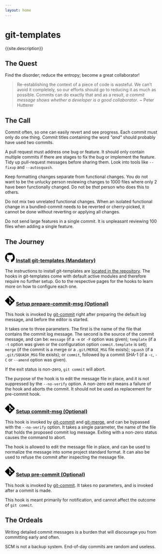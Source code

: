```yaml
---
layout: home
---
```


#  git-templates

{{site.description}}

## The Quest

Find the disorder; reduce the entropy; become a great collaborator!

> Re-establishing the context of a piece of code is wasteful. We can’t avoid it completely, so our efforts should go to reducing it as much as possible. Commits can do exactly that and as a result, *a commit message shows whether a developer is a good collaborator*. ~ Peter Hutterer

## The Call

Commit often, so one can easily revert and see progress. Each commit must only do one thing. Commit titles containing the word _"and"_ should probably have used two commits.

A pull request must address one bug or feature. It should only contain multiple commits if there are stages to fix the bug or implement the feature. Tidy up pull-request messages before sharing them. Look into tools like ```--fixup``` and ```--autosquash```.

Keep formatting changes separate from functional changes. You do not want to be the unlucky person reviewing changes to 1000 files where only 2 have been functionally changed. Do not be _that_ person who does this to others.

Do not mix two unrelated functional changes. When an isolated functional change in a bundled-commit needs to be reverted or cherry-picked, it cannot be done without reverting or applying all changes.

Do not send large features in a single commit. It is unpleasant reviewing 100 files when adding a single feature.

## The Journey

<h3><img src="./assets/github.svg" alt="GitHub icon" width="32"/> <a href="{{site.github.url}}" class="view-on-github">Install git-templates (Mandatory)</a></h3>

The instructions to install git-templates are [located in the repository]({{site.github.url}}). The hooks in git-templates come with default active modules and therefore require no further setup. Go to the respective pages for the hooks to learn more on how to configure each one.

<h3><img src="./assets/git.svg" alt="Git icon" width="32"/> <a href="prepare-commit-msg">Setup prepare-commit-msg (Optional)</a></h3>

This hook is invoked by [git-commit](https://git-scm.com/docs/git-commit) right after preparing the default log message, and before the editor is started.

It takes one to three parameters. The first is the name of the file that contains the commit log message. The second is the source of the commit message, and can be: `message` (if a `-m` or `-F` option was given); `template` (if a `-t` option was given or the configuration option `commit.template` is set); `merge` (if the commit is a merge or a `.git/MERGE_MSG` file exists); `squash` (if a `.git/SQUASH_MSG` file exists); or `commit`, followed by a commit SHA-1 (if a `-c`, `-C` or `--amend` option was given).

If the exit status is non-zero, `git commit` will abort.

The purpose of the hook is to edit the message file in place, and it is not suppressed by the `--no-verify` option. A non-zero exit means a failure of the hook and aborts the commit. It should not be used as replacement for pre-commit hook.

<h3><img src="./assets/git.svg" alt="Git icon" width="32"/> <a href="commit-msg">Setup commit-msg (Optional)</a></h3>

This hook is invoked by [git-commit](https://git-scm.com/docs/git-commit) and [git-merge](https://git-scm.com/docs/git-merge), and can be bypassed with the `--no-verify` option. It takes a single parameter, the name of the file that holds the proposed commit log message. Exiting with a non-zero status causes the command to abort.

The hook is allowed to edit the message file in place, and can be used to normalize the message into some project standard format. It can also be used to refuse the commit after inspecting the message file.

<h3><img src="./assets/git.svg" alt="Git icon" width="32"/> <a href="pre-commit">Setup pre-commit (Optional)</a></h3>

This hook is invoked by [git-commit](https://git-scm.com/docs/git-commit). It takes no parameters, and is invoked after a commit is made.

This hook is meant primarily for notification, and cannot affect the outcome of `git commit`.

## The Ordeals

Writing detailed commit messages is a burden that will discourage you from committing early and often. 

SCM is not a backup system. End-of-day commits are random and useless.





